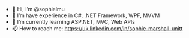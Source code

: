 - 👋 Hi, I’m @sophielmu
- 👀 I’m have experience in C#, .NET Framework, WPF, MVVM
- 🌱 I’m currently learning ASP.NET, MVC, Web APIs
- 📫 How to reach me: https://uk.linkedin.com/in/sophie-marshall-unitt

